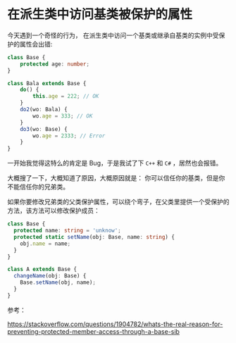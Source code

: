 # 在派生类中访问基类被保护的属性

今天遇到一个奇怪的行为， 在派生类中访问一个基类或继承自基类的实例中受保护的属性会出错:

```typescript
class Base {
    protected age: number;
}

class Bala extends Base {
    do() {
        this.age = 222; // OK
    }
    do2(wo: Bala) {
        wo.age = 333; // OK
    }
    do3(wo: Base) {
        wo.age = 2333; // Error
    }
}

```

一开始我觉得这特么的肯定是 Bug，于是我试了下 `C++` 和 `C#` ，居然也会报错。

大概搜了一下，大概知道了原因，大概原因就是： 你可以信任你的基类，但是你不能信任你的兄弟类。

如果你要修改兄弟类的父类保护属性，可以绕个弯子，在父类里提供一个受保护的方法，该方法可以修改保护成员：

```typescript
class Base {
  protected name: string = 'unknow';
  protected static setName(obj: Base, name: string) {
    obj.name = name;
  }
}

class A extends Base {
  changeName(obj: Base) {
    Base.setName(obj, name);
  }
}

```



参考：

https://stackoverflow.com/questions/1904782/whats-the-real-reason-for-preventing-protected-member-access-through-a-base-sib

